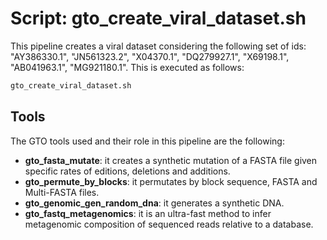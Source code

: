 # Script: gto_create_viral_dataset.sh

This pipeline creates a viral dataset considering the following set of ids:  "AY386330.1", "JN561323.2", "X04370.1", "DQ279927.1", "X69198.1", "AB041963.1", "MG921180.1". This is executed as follows:
```sh
gto_create_viral_dataset.sh
```

## Tools
The GTO tools used and their role in this pipeline are the following:

- **gto_fasta_mutate**:  it creates a synthetic mutation of a FASTA file given specific rates of editions, deletions and additions.
- **gto_permute_by_blocks**:  it permutates by block sequence, FASTA and Multi-FASTA files.
- **gto_genomic_gen_random_dna**:  it generates a synthetic DNA.
- **gto_fastq_metagenomics**: it is an ultra-fast method to infer metagenomic composition of sequenced reads
relative to a database. 
